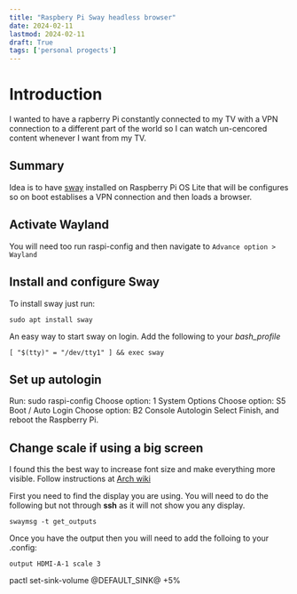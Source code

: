 ```yaml
---
title: "Raspbery Pi Sway headless browser"
date: 2024-02-11
lastmod: 2024-02-11
draft: True
tags: ['personal progects']
---
```


# Introduction

I wanted to have a rapberry Pi constantly connected to my TV with a VPN
connection to a different part of the world so I can watch un-cencored content
whenever I want from my TV.

## Summary
Idea is to have [sway](www.swaywm.org) installed on Raspberry Pi OS Lite that
will be configures so on boot establises a VPN connection and then loads a
browser.  
  
## Activate Wayland

You will need too run raspi-config and then navigate to `Advance option > Wayland`

## Install and configure Sway

To install sway just run:

`sudo apt install sway`

An easy way to start sway on login. Add the following to your _bash_profile_

`[ "$(tty)" = "/dev/tty1" ] && exec sway`

## Set up autologin

Run: sudo raspi-config
Choose option: 1 System Options
Choose option: S5 Boot / Auto Login
Choose option: B2 Console Autologin
Select Finish, and reboot the Raspberry Pi.

## Change scale if using a big screen
I found this the best way to increase font size and make everything more visible. 
Follow instructions at [Arch wiki](https://man.archlinux.org/man/sway-output.5.en)

First you need to find the display you are using. You will need to do the following but not through __ssh__ as it will not show you any display.

`swaymsg -t get_outputs`

Once you have the output then  you will need to add the folloing to your .config:

`output HDMI-A-1 scale 3`

pactl set-sink-volume @DEFAULT_SINK@ +5%



